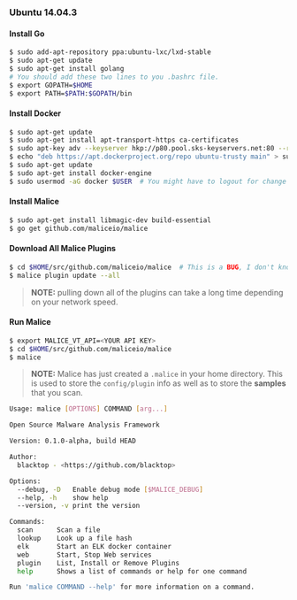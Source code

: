 ### Ubuntu 14.04.3

#### Install Go

```bash
$ sudo add-apt-repository ppa:ubuntu-lxc/lxd-stable
$ sudo apt-get update
$ sudo apt-get install golang
# You should add these two lines to you .bashrc file.
$ export GOPATH=$HOME  
$ export PATH=$PATH:$GOPATH/bin
```

#### Install Docker

```bash
$ sudo apt-get update
$ sudo apt-get install apt-transport-https ca-certificates
$ sudo apt-key adv --keyserver hkp://p80.pool.sks-keyservers.net:80 --recv-keys 58118E89F3A912897C070ADBF76221572C52609D
$ echo "deb https://apt.dockerproject.org/repo ubuntu-trusty main" > sudo tee -a /etc/apt/sources.list.d/docker.list
$ sudo apt-get update
$ sudo apt-get install docker-engine
$ sudo usermod -aG docker $USER  # You might have to logout for change to take effect
```

#### Install Malice

```bash
$ sudo apt-get install libmagic-dev build-essential
$ go get github.com/maliceio/malice
```

#### Download All Malice Plugins

```bash
$ cd $HOME/src/github.com/maliceio/malice  # This is a BUG, I don't know why you need to be in this directory for it to work  
$ malice plugin update --all
```

> **NOTE:** pulling down all of the plugins can take a long time depending on your network speed.

#### Run Malice

```bash
$ export MALICE_VT_API=<YOUR API KEY>
$ cd $HOME/src/github.com/maliceio/malice
$ malice
```

> **NOTE:** Malice has just created a `.malice` in your home directory. This is used to store the `config/plugin` info as well as to store the **samples** that you scan.

```bash
Usage: malice [OPTIONS] COMMAND [arg...]

Open Source Malware Analysis Framework

Version: 0.1.0-alpha, build HEAD

Author:
  blacktop - <https://github.com/blacktop>

Options:
  --debug, -D	Enable debug mode [$MALICE_DEBUG]
  --help, -h	show help
  --version, -v	print the version

Commands:
  scan		Scan a file
  lookup	Look up a file hash
  elk		Start an ELK docker container
  web		Start, Stop Web services
  plugin	List, Install or Remove Plugins
  help		Shows a list of commands or help for one command

Run 'malice COMMAND --help' for more information on a command.
```
